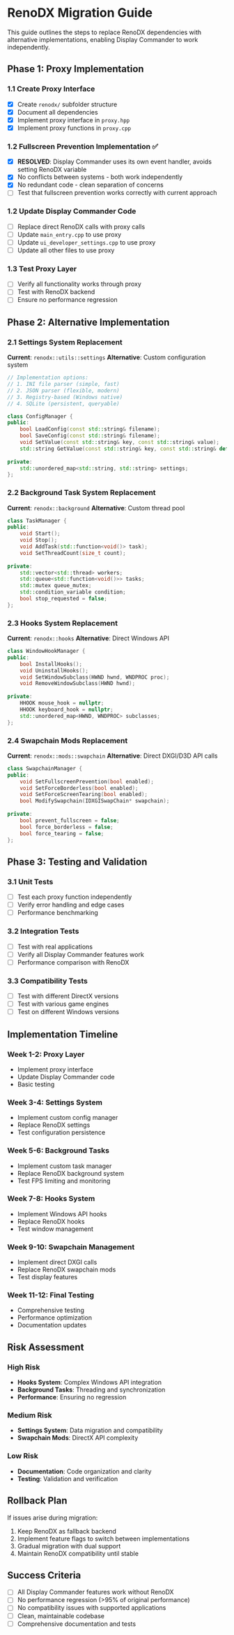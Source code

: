 # RenoDX Migration Guide

This guide outlines the steps to replace RenoDX dependencies with alternative implementations, enabling Display Commander to work independently.

## Phase 1: Proxy Implementation

### 1.1 Create Proxy Interface
- [x] Create `renodx/` subfolder structure
- [x] Document all dependencies
- [x] Implement proxy interface in `proxy.hpp`
- [x] Implement proxy functions in `proxy.cpp`

### 1.2 Fullscreen Prevention Implementation ✅
- [x] **RESOLVED**: Display Commander uses its own event handler, avoids setting RenoDX variable
- [x] No conflicts between systems - both work independently
- [x] No redundant code - clean separation of concerns
- [ ] Test that fullscreen prevention works correctly with current approach

### 1.2 Update Display Commander Code
- [ ] Replace direct RenoDX calls with proxy calls
- [ ] Update `main_entry.cpp` to use proxy
- [ ] Update `ui_developer_settings.cpp` to use proxy
- [ ] Update all other files to use proxy

### 1.3 Test Proxy Layer
- [ ] Verify all functionality works through proxy
- [ ] Test with RenoDX backend
- [ ] Ensure no performance regression

## Phase 2: Alternative Implementation

### 2.1 Settings System Replacement
**Current**: `renodx::utils::settings`
**Alternative**: Custom configuration system

```cpp
// Implementation options:
// 1. INI file parser (simple, fast)
// 2. JSON parser (flexible, modern)
// 3. Registry-based (Windows native)
// 4. SQLite (persistent, queryable)

class ConfigManager {
public:
    bool LoadConfig(const std::string& filename);
    bool SaveConfig(const std::string& filename);
    void SetValue(const std::string& key, const std::string& value);
    std::string GetValue(const std::string& key, const std::string& default = "");
    
private:
    std::unordered_map<std::string, std::string> settings;
};
```

### 2.2 Background Task System Replacement
**Current**: `renodx::background`
**Alternative**: Custom thread pool

```cpp
class TaskManager {
public:
    void Start();
    void Stop();
    void AddTask(std::function<void()> task);
    void SetThreadCount(size_t count);
    
private:
    std::vector<std::thread> workers;
    std::queue<std::function<void()>> tasks;
    std::mutex queue_mutex;
    std::condition_variable condition;
    bool stop_requested = false;
};
```

### 2.3 Hooks System Replacement
**Current**: `renodx::hooks`
**Alternative**: Direct Windows API

```cpp
class WindowHookManager {
public:
    bool InstallHooks();
    void UninstallHooks();
    void SetWindowSubclass(HWND hwnd, WNDPROC proc);
    void RemoveWindowSubclass(HWND hwnd);
    
private:
    HHOOK mouse_hook = nullptr;
    HHOOK keyboard_hook = nullptr;
    std::unordered_map<HWND, WNDPROC> subclasses;
};
```

### 2.4 Swapchain Mods Replacement
**Current**: `renodx::mods::swapchain`
**Alternative**: Direct DXGI/D3D API calls

```cpp
class SwapchainManager {
public:
    void SetFullscreenPrevention(bool enabled);
    void SetForceBorderless(bool enabled);
    void SetForceScreenTearing(bool enabled);
    bool ModifySwapchain(IDXGISwapChain* swapchain);
    
private:
    bool prevent_fullscreen = false;
    bool force_borderless = false;
    bool force_tearing = false;
};
```

## Phase 3: Testing and Validation

### 3.1 Unit Tests
- [ ] Test each proxy function independently
- [ ] Verify error handling and edge cases
- [ ] Performance benchmarking

### 3.2 Integration Tests
- [ ] Test with real applications
- [ ] Verify all Display Commander features work
- [ ] Performance comparison with RenoDX

### 3.3 Compatibility Tests
- [ ] Test with different DirectX versions
- [ ] Test with various game engines
- [ ] Test on different Windows versions

## Implementation Timeline

### Week 1-2: Proxy Layer
- Implement proxy interface
- Update Display Commander code
- Basic testing

### Week 3-4: Settings System
- Implement custom config manager
- Replace RenoDX settings
- Test configuration persistence

### Week 5-6: Background Tasks
- Implement custom task manager
- Replace RenoDX background system
- Test FPS limiting and monitoring

### Week 7-8: Hooks System
- Implement Windows API hooks
- Replace RenoDX hooks
- Test window management

### Week 9-10: Swapchain Management
- Implement direct DXGI calls
- Replace RenoDX swapchain mods
- Test display features

### Week 11-12: Final Testing
- Comprehensive testing
- Performance optimization
- Documentation updates

## Risk Assessment

### High Risk
- **Hooks System**: Complex Windows API integration
- **Background Tasks**: Threading and synchronization
- **Performance**: Ensuring no regression

### Medium Risk
- **Settings System**: Data migration and compatibility
- **Swapchain Mods**: DirectX API complexity

### Low Risk
- **Documentation**: Code organization and clarity
- **Testing**: Validation and verification

## Rollback Plan

If issues arise during migration:
1. Keep RenoDX as fallback backend
2. Implement feature flags to switch between implementations
3. Gradual migration with dual support
4. Maintain RenoDX compatibility until stable

## Success Criteria

- [ ] All Display Commander features work without RenoDX
- [ ] No performance regression (>95% of original performance)
- [ ] No compatibility issues with supported applications
- [ ] Clean, maintainable codebase
- [ ] Comprehensive documentation and tests
